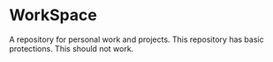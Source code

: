 # WorkSpace
A repository for personal work and projects.
This repository has basic protections.
This should not work.
